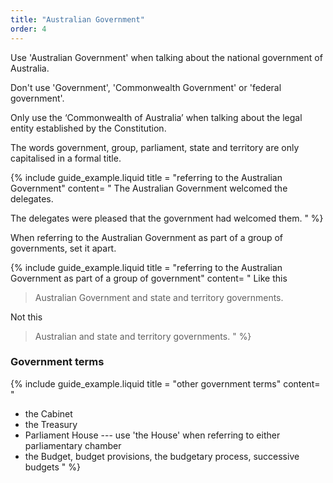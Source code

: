 ```yaml
---
title: "Australian Government"
order: 4
---
```


Use 'Australian Government' when talking about the national government of Australia.

Don't use 'Government', 'Commonwealth Government' or 'federal government'.

Only use the ‘Commonwealth of Australia’ when talking about the legal entity established by the Constitution.

The words government, group, parliament, state and territory are only capitalised in a formal title.

{% include guide_example.liquid
  title = "referring to the Australian Government"
  content= "
The Australian Government welcomed the delegates.

The delegates were pleased that the government had welcomed them.
"
%}

When referring to the Australian Government as part of a group of governments, set it apart.

{% include guide_example.liquid
  title = "referring to the Australian Government as part of a group of government"
  content= "
Like this

> Australian Government and state and territory governments.

Not this

> Australian and state and territory governments.
"
%}

### Government terms

{% include guide_example.liquid
  title = "other government terms"
  content= "
- the Cabinet
- the Treasury
- Parliament House --- use 'the House' when referring to either parliamentary chamber
- the Budget, budget provisions, the budgetary process, successive budgets
"
%}
